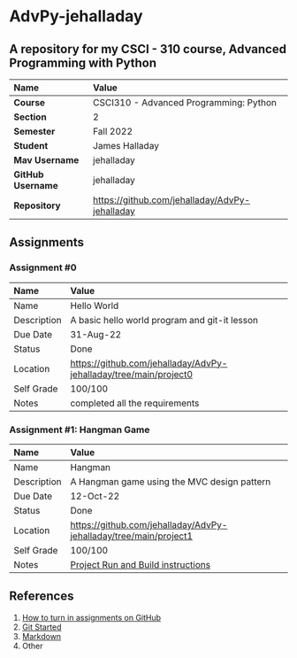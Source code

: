 # AdvPy-jehalladay
## A repository for my CSCI - 310 course, Advanced Programming with Python

| Name | Value |
|:---|:---|
| **Course** | CSCI310 - Advanced Programming: Python |
| **Section** | 2 |
| **Semester** | Fall 2022 |
| **Student** | James Halladay |
| **Mav Username**            | jehalladay |
| **GitHub Username**         | jehalladay |
| **Repository**          | https://github.com/jehalladay/AdvPy-jehalladay |

## Assignments

### Assignment #0

| Name | Value |
| :--- | :--- |
| Name | Hello World |
| Description | A basic hello world program and git-it lesson |
| Due Date | 31-Aug-22 |
| Status | Done |
| Location | https://github.com/jehalladay/AdvPy-jehalladay/tree/main/project0 |
| Self Grade | 100/100 |
| Notes | completed all the requirements |


### Assignment #1: Hangman Game

| Name | Value |
| :--- | :--- |
| Name | Hangman |
| Description | A Hangman game using the MVC design pattern |
| Due Date | 12-Oct-22 |
| Status | Done |
| Location | https://github.com/jehalladay/AdvPy-jehalladay/tree/main/project1 |
| Self Grade | 100/100 |
| Notes | [Project Run and Build instructions](https://github.com/jehalladay/AdvPy-jehalladay/blob/main/project1/README.md) |


## References

1. [How to turn in assignments on GitHub](https://docs.google.com/document/d/16mixtVA-dePbWidBzI3JXNW4kFhRyT7XsJgL6GtGvGA/edit?usp=sharing)
2. [Git Started](https://docs.google.com/document/d/1M0YeBfFPy5YPpfX7312R9-IldjagimvEma_YhgeLPcw/edit#heading=h.ssqvh5gmotj4)
3. [Markdown](https://github.com/adam-p/markdown-here/wiki/Markdown-Cheatsheet)
4. Other